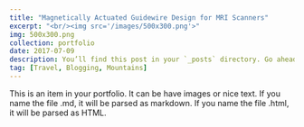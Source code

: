 ```yaml
---
title: "Magnetically Actuated Guidewire Design for MRI Scanners"
excerpt: "<br/><img src='/images/500x300.png'>"
img: 500x300.png
collection: portfolio
date: 2017-07-09
description: You’ll find this post in your `_posts` directory. Go ahead and edit it and re-build the site to see your changes. # Add post description (optional)
tag: [Travel, Blogging, Mountains]
---
```


This is an item in your portfolio. It can be have images or nice text. If you name the file .md, it will be parsed as markdown. If you name the file .html, it will be parsed as HTML.
